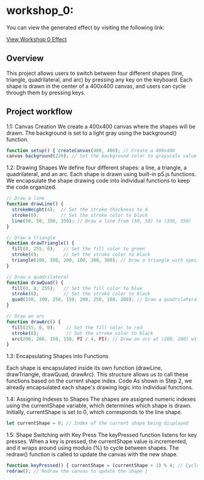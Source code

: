 # workshop_0:

You can view the generated effect by visiting the following link:

[View Workshop 0 Effect](https://tianhui1112.github.io/workshop-0/)


## Overview
This project allows users to switch between four different shapes (line, triangle, quadrilateral, and arc) by pressing any key on the keyboard. Each shape is drawn in the center of a 400x400 canvas, and users can cycle through them by pressing keys.



## Project workflow

1.1: Canvas Creation
We create a 400x400 canvas where the shapes will be drawn. The background is set to a light gray using the background() function.

```javascript
function setup() { createCanvas(400, 400); // Create a 400x400
canvas background(220); // Set the background color to grayscale value 220 (light gray) }
```

1.2: Drawing Shapes
We define four different shapes: a line, a triangle, a quadrilateral, and an arc. Each shape is drawn using built-in p5.js functions. We encapsulate the shape drawing code into individual functions to keep the code organized.


```javascript
// Draw a line
function drawLine() {
  strokeWeight(4);  // Set the stroke thickness to 4
  stroke(0);        // Set the stroke color to black
  line(50, 50, 350, 350); // Draw a line from (50, 50) to (350, 350)
}

// Draw a triangle
function drawTriangle() {
  fill(0, 255, 0);   // Set the fill color to green
  stroke(0);         // Set the stroke color to black
  triangle(100, 300, 200, 100, 300, 300); // Draw a triangle with specified coordinates
}

// Draw a quadrilateral
function drawQuad() {
  fill(0, 0, 255);   // Set the fill color to blue
  stroke(0);         // Set the stroke color to black
  quad(150, 100, 250, 150, 200, 250, 100, 200); // Draw a quadrilateral with specified coordinates
}

// Draw an arc
function drawArc() {
  fill(255, 0, 0);    // Set the fill color to red
  stroke(0);          // Set the stroke color to black
  arc(200, 200, 150, 150, PI / 4, PI); // Draw an arc at (200, 200) with width and height of 150
}

```

1.3: Encapsulating Shapes into Functions

Each shape is encapsulated inside its own function (drawLine, drawTriangle, drawQuad, drawArc). This structure allows us to call these functions based on the current shape index.
Code
As shown in Step 2, we already encapsulated each shape's drawing logic into individual functions.


1.4: Assigning Indexes to Shapes
The shapes are assigned numeric indexes using the currentShape variable, which determines which shape is drawn. Initially, currentShape is set to 0, which corresponds to the line shape.

```javascript
let currentShape = 0; // Index of the current shape being displayed

```
1.5: Shape Switching with Key Press
The keyPressed function listens for key presses. When a key is pressed, the currentShape value is incremented, and it wraps around using modulo (%) to cycle between shapes. The redraw() function is called to update the canvas with the new shape.

```javascript
function keyPressed() { currentShape = (currentShape + 1) % 4; // Cycle through shapes (0-3) 
redraw(); // Redraw the canvas to update the shape }

```
